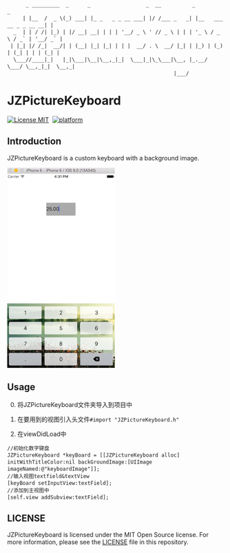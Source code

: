 ```
      _ _________  _      _                  _  __          _                         _ 
     | |__  /  _ \(_) ___| |_ _   _ _ __ ___| |/ /___ _   _| |__   ___   __ _ _ __ __| |
  _  | | / /| |_) | |/ __| __| | | | '__/ _ \ ' // _ \ | | | '_ \ / _ \ / _` | '__/ _` |
 | |_| |/ /_|  __/| | (__| |_| |_| | | |  __/ . \  __/ |_| | |_) | (_) | (_| | | | (_| |
  \___//____|_|   |_|\___|\__|\__,_|_|  \___|_|\_\___|\__, |_.__/ \___/ \__,_|_|  \__,_|
                                                      |___/                             
```


# JZPictureKeyboard

[![License MIT](https://img.shields.io/badge/license-MIT-green.svg?style=flat)](myGithub)&nbsp;
[![platform](https://img.shields.io/badge/platform-ios-lightgray.svg?style=flat)][myGithub]&nbsp;


## Introduction


JZPictureKeyboard is a custom keyboard with a background image.

![](https://raw.githubusercontent.com/RoyalMjz/JZPictureKeyboard/master/Screenshots/Screenshots.png)

## Usage


0. 将JZPictureKeyboard文件夹导入到项目中

1. 在要用到的视图引入头文件`#import "JZPictureKeyboard.h"`

2. 在viewDidLoad中

```
//初始化数字键盘
JZPictureKeyboard *keyBoard = [[JZPictureKeyboard alloc] initWithTitleColor:nil backGroundImage:[UIImage imageNamed:@"keyboardImage"]];
//输入视图textfield&textView
[keyBoard setInputView:textField];
//添加到主视图中
[self.view addSubview:textField];

```


## LICENSE

JZPictureKeyboard is licensed under the MIT Open Source license. For more information, please see the [LICENSE](https://raw.githubusercontent.com/RoyalMjz/JZPictureKeyboard/master/LICENSE) file in this repository.



[myGithub]: https://github.com/RoyalMjz/JZPictureKeyboard